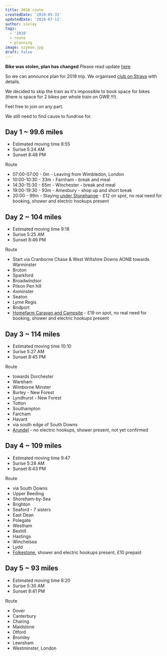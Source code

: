 ```yaml
---
title: 2018 route
createdDate: '2018-05-31'
updatedDate: '2018-07-11'
author: sielay
tags:
  - '2018'
  - route
  - planning
image: szymon.jpg
draft: false
---
```


**Bike was stolen, plan has changed** Please read update [here](/blog/2018-07-24-walking-instead/)

So we can announce plan for 2018 trip. We organised [club on Strava](https://www.strava.com/clubs/cyclingdevs) with
details.

We decided to skip the train as it's impossible to book space for bikes (there is space for 2 bikes per whole train on GWR !!!).

Feel free to join on any part.

We still need to find cause to fundrise for.

## Day 1 ~ 99.6 miles

 - Estimated moving time 8:55
 - Surise 5:24 AM
 - Sunset 8:48 PM

Route

 - 07:00-07:00 - 0m - Leaving from Wimbledon, London
 - 10:00-10:30 - 33m - Farnham - break and meal
 - 14:30-15:30 - 65m - Winchester - break and meal
 - 19:00-19:30 - 93m - Amesbury - shop up and short break
 - 20:00 - 99m - Staying [under Stonehange](https://www.campsites.co.uk/search/campsites-in-wiltshire/salisbury/stonehenge-campsite-and-glamping-pods) - £12 on spot, no real need for booking, shower and electric hookups present

## Day 2 ~ 104 miles

 - Estimated moving time 9:18
 - Surise 5:25 AM
 - Sunset 8:46 PM

 Route

 - Start via Cranborne Chase & West Wiltshire Downs AONB towards Warminster
 - Bruton
 - Sparkford
 - Broadwindsor
 - Pilson Pen hill
 - Axminster
 - Seaton
 - Lyme Regis
 - Bridport
 - [Homefarm Caravan and Campsite](https://www.campsites.co.uk/search/campsites-in-dorset/puncknowle/homefarm-caravan-and-campsite) - £19 on spot, no real need for booking, shower and electric hookups present

## Day 3 ~ 114 miles

 - Estimated moving time 10:10
 - Surise 5:27 AM
 - Sunset 8:45 PM

Route

 - towards Dorchester
 - Wareham
 - Wimborne Minster
 - Burley - New Forest
 -  Lyndhurst - New Forest
 - Totton
 - Southampton
 - Farcham
 - Havant
 - via south edge of South Downs
 - [Arundel](https://www.campsites.co.uk/search/campsites-in-sussex/arundel/gumber-camping-barn-and-campsite) - no electric hookups, shower present, not yet confirmed

## Day 4 ~ 109 miles

 - Estimated moving time 9:47
 - Surise 5:28 AM
 - Sunset 8:43 PM

 Route

 - via South Downs
 - Upper Beeding
 - Shoreham-by-Sea
 - Brighton
 - Seaford - 7 sisters
 - East Dean
 - Polegate
 - Westham
 - Bexhill
 - Hastings
 - Winchelsea
 - Lydd
 - [Folkestone](https://www.campsites.co.uk/search/campsites-in-kent/folkestone/little-satmar), shower and electric hookups present, £10 prepaid

## Day 5 ~ 93 miles

 - Estimated moving time 8:20
 - Surise 5:30 AM
 - Sunset 8:41 PM

Route

 - Dover
 - Canterbury
 - Charing
 - Maidstone
 - Otford
 - Bromley
 - Lewisham
 - Westminster, London
